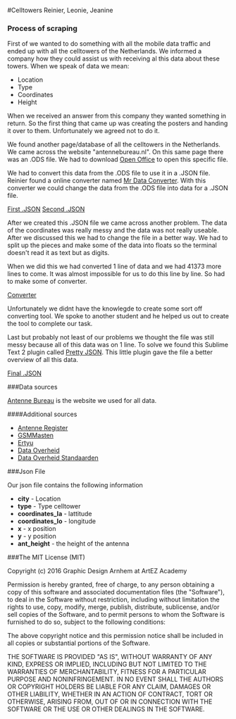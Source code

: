 #Celltowers
Reinier, Leonie, Jeanine

### Process of scraping
First of we wanted to do something with all the mobile data traffic and ended up with all the celltowers of the Netherlands. We informed a company how they could assist us with receiving al this data about these towers. When we speak of data we mean:

- Location
- Type
- Coordinates
- Height

When we received an answer from this company they wanted something in return. So the first thing that came up was creating the posters and handing it over to them. Unfortunately we agreed not to do it. 

We found another page/database of all the celltowers in the Netherlands. We came across the website "antennebureau.nl". On this same page there was an .ODS file. We had to download [Open Office](https://www.openoffice.org) to open this specific file.

We had to convert this data from the .ODS file to use it in a .JSON file. Reinier found a online converter named [Mr Data Converter](https://shancarter.github.io/mr-data-converter/). With this converter we could change the data from the .ODS file into data for a .JSON file.

[First .JSON](masten.JSON) [Second .JSON](masten2.JSON)

After we created this .JSON file we came across another problem. The data of the coordinates was really messy and the data was not really useable. After we discussed this we had to change the file in a better way. We had to split up the pieces and make some of the data into floats so the terminal doesn't read it as text but as digits. 

When we did this we had converted 1 line of data and we had 41373 more lines to come. It was almost impossible for us to do this line by line. So had to make some of converter.

[Converter](converter.py) 

Unfortunately we didnt have the knowlegde to create some sort off converting tool. We spoke to another student and he helped us out to create the tool to complete our task.

Last but probably not least of our problems we thought the file was still messy because all of this data was on 1 line. To solve we found this Sublime Text 2 plugin called [Pretty JSON](https://github.com/dzhibas/SublimePrettyJson). This little plugin gave the file a better overview of all this data.

[Final .JSON](masten3.JSON)

###Data sources

[Antenne Bureau](http://www.antennebureau.nl/onderwerpen/algemeen/antenneregister) is the website we used for all data.

####Additional sources
- [Antenne Register](http://www.antenneregister.nl/)
- [GSMMasten](http://www.gsmmasten.nl/)
- [Ertyu](http://www.ertyu.org/steven_nikkel/cancellsites.html)
- [Data Overheid](https://data.overheid.nl/data/dataset/roet-ec-2014)
- [Data Overheid Standaarden](https://data.overheid.nl/data/dataset?theme_facet=http%3A%2F%2Fstandaarden.overheid.nl%2Fowms%2Fterms%2FNatuur_en_milieu)




###Json File

Our json file contains the following information

-	**city** - Location
-	**type** - Type celltower
-	**coordinates_la** - lattitude
-	**coordinates_lo** - longitude 
-	**x** - x position
-	**y** - y position
-	**ant_height** - the height of the antenna

###The MIT License (MIT)

Copyright (c) 2016 Graphic Design Arnhem at ArtEZ Academy

Permission is hereby granted, free of charge, to any person obtaining a copy
of this software and associated documentation files (the "Software"), to deal
in the Software without restriction, including without limitation the rights
to use, copy, modify, merge, publish, distribute, sublicense, and/or sell
copies of the Software, and to permit persons to whom the Software is
furnished to do so, subject to the following conditions:

The above copyright notice and this permission notice shall be included in all
copies or substantial portions of the Software.

THE SOFTWARE IS PROVIDED "AS IS", WITHOUT WARRANTY OF ANY KIND, EXPRESS OR
IMPLIED, INCLUDING BUT NOT LIMITED TO THE WARRANTIES OF MERCHANTABILITY,
FITNESS FOR A PARTICULAR PURPOSE AND NONINFRINGEMENT. IN NO EVENT SHALL THE
AUTHORS OR COPYRIGHT HOLDERS BE LIABLE FOR ANY CLAIM, DAMAGES OR OTHER
LIABILITY, WHETHER IN AN ACTION OF CONTRACT, TORT OR OTHERWISE, ARISING FROM,
OUT OF OR IN CONNECTION WITH THE SOFTWARE OR THE USE OR OTHER DEALINGS IN THE
SOFTWARE.